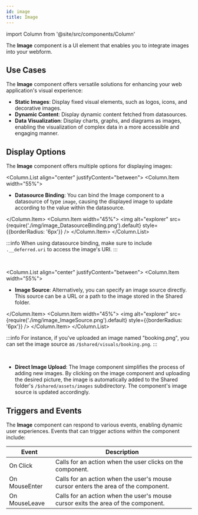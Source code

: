 ```yaml
---
id: image
title: Image
---
```

import Column from '@site/src/components/Column'


The **Image** component is a UI element that enables you to integrate images into your webform. 

## Use Cases

The **Image** component offers versatile solutions for enhancing your web application's visual experience:

- **Static Images**: Display fixed visual elements, such as logos, icons, and decorative images.
- **Dynamic Content**: Display dynamic content fetched from datasources.
- **Data Visualization**: Display charts, graphs, and diagrams as images, enabling the visualization of complex data in a more accessible and engaging manner.


## Display Options
The **Image** component offers multiple options for displaying images:

<Column.List align="center" justifyContent="between">
	<Column.Item width="55%">
        <ul>
            <li><strong>Datasource Binding</strong>: You can bind the Image component to a datasource of type <code>image</code>, causing the displayed image to update according to the value within the datasource.</li>
        </ul>
	</Column.Item>
	<Column.Item width="45%">
         <img alt="explorer" src={require('./img/image_DatasourceBinding.png').default} style={{borderRadius: '6px'}} />
	</Column.Item>
</Column.List>

:::info 
When using datasource binding, make sure to include `.__deferred.uri` to access the image's URI.
:::

<br/>

<Column.List align="center" justifyContent="between">
	<Column.Item width="55%">
        <ul>
            <li><strong>Image Source</strong>: Alternatively, you can specify an image source directly. This source can be a URL or a path to the image stored in the Shared folder.</li>
        </ul>
	</Column.Item>
	<Column.Item width="45%">
         <img alt="explorer" src={require('./img/image_ImageSource.png').default} style={{borderRadius: '6px'}} />
	</Column.Item>
</Column.List>

:::info 
For instance, if you've uploaded an image named "booking.png", you can set the image source as `/$shared/visuals/booking.png`.
:::

<br/>

- **Direct Image Upload**: The Image component simplifies the process of adding new images. By clicking on the image component and uploading the desired picture, the image is automatically added to the Shared folder's <code>/$shared/assets/images</code> subdirectory. The component's image source is updated accordingly.



## Triggers and Events

The **Image** component can respond to various events, enabling dynamic user experiences. Events that can trigger actions within the component include:

|Event|Description|
|---|---|
|On Click| Calls for an action when the user clicks on the component. |
|On MouseEnter| Calls for an action when the user's mouse cursor enters the area of the component. |
|On MouseLeave| Calls for an action when the user's mouse cursor exits the area of the component. |

